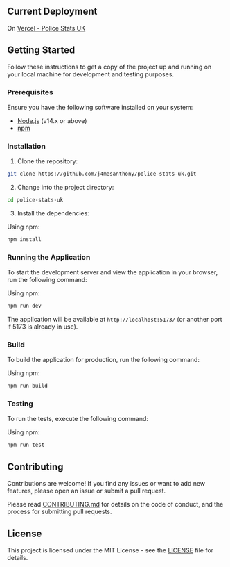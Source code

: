 ## Current Deployment
On [Vercel - Police Stats UK](https://police-stats-uk.vercel.app/home)

## Getting Started

Follow these instructions to get a copy of the project up and running on your local machine for development and testing purposes.

### Prerequisites

Ensure you have the following software installed on your system:

- [Node.js](https://nodejs.org) (v14.x or above)
- [npm](https://www.npmjs.com/)

### Installation

1. Clone the repository:

```bash
git clone https://github.com/j4mesanthony/police-stats-uk.git
```

2. Change into the project directory:

```bash
cd police-stats-uk
```

3. Install the dependencies:

Using npm:

```bash
npm install
```

### Running the Application

To start the development server and view the application in your browser, run the following command:

Using npm:

```bash
npm run dev
```

The application will be available at `http://localhost:5173/` (or another port if 5173 is already in use).

### Build

To build the application for production, run the following command:

Using npm:

```bash
npm run build
```

### Testing

To run the tests, execute the following command:

Using npm:

```bash
npm run test
```


## Contributing

Contributions are welcome! If you find any issues or want to add new features, please open an issue or submit a pull request.

Please read [CONTRIBUTING.md](CONTRIBUTING.md) for details on the code of conduct, and the process for submitting pull requests.

## License

This project is licensed under the MIT License - see the [LICENSE](LICENSE) file for details.

